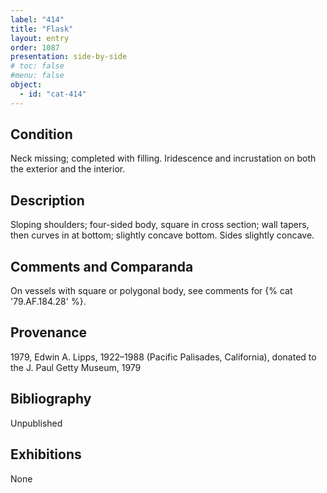 ```yaml
---
label: "414"
title: "Flask"
layout: entry
order: 1087
presentation: side-by-side
# toc: false
#menu: false 
object:
  - id: "cat-414"
---
```


## Condition

Neck missing; completed with filling. Iridescence and incrustation on both the exterior and the interior.

## Description

Sloping shoulders; four-sided body, square in cross section; wall tapers, then curves in at bottom; slightly concave bottom. Sides slightly concave.

## Comments and Comparanda

On vessels with square or polygonal body, see comments for {% cat '79.AF.184.28' %}.

## Provenance

1979, Edwin A. Lipps, 1922–1988 (Pacific Palisades, California), donated to the J. Paul Getty Museum, 1979

## Bibliography

Unpublished

## Exhibitions

None